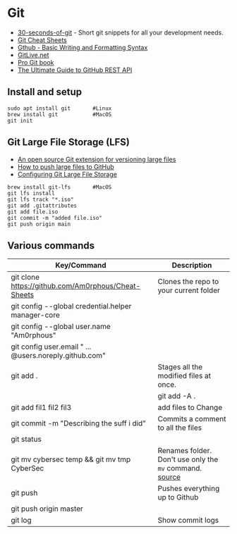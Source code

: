 # Git

- [30-seconds-of-git](https://github.com/30-seconds/30-seconds-of-git) - Short git snippets for all your development needs.
- [Git Cheat Sheets](https://training.github.com/)
- [Gthub - Basic Writing and Formatting Syntax](https://docs.github.com/en/enterprise-server@2.20/github/writing-on-github/basic-writing-and-formatting-syntax)
- [GitLive.net](https://gitlive.net)
- [Pro Git book](https://git-scm.com/book/en/v2)
- [The Ultimate Guide to GitHub REST API](https://hevodata.com/learn/github-rest-apis/#benefitsgithub)

## Install and setup
````
sudo apt install git       #Linux
brew install git           #MacOS
git init
````
## Git Large File Storage (LFS)
- [An open source Git extension for versioning large files](https://git-lfs.github.com/)
- [How to push large files to GitHub](https://ayunascode.medium.com/how-to-push-large-files-to-github-253d05cc6a09)
- [Configuring Git Large File Storage](https://docs.github.com/en/github/managing-large-files/configuring-git-large-file-storage)
````
brew install git-lfs       #MacOS
git lfs install
git lfs track "*.iso"
git add .gitattributes
git add file.iso
git commit -m "added file.iso"
git push origin main
````

## Various commands

| Key/Command | Description |
| ----------- | ----------- |
| git clone https://github.com/Am0rphous/Cheat-Sheets | Clones the repo to your current folder |
| git config --global credential.helper manager-core | |
| git config --global user.name "Am0rphous" | |
| git config user.email " ... @users.noreply.github.com" | |
| git add . | Stages all the modified files at once.|
| | git add -A . |
| git add fil1 fil2 fil3 | add files to Change |
| git commit -m "Describing the suff i did" | Commits a comment to all the files |
| git status |
| git mv cybersec temp && git mv tmp CyberSec | Renames folder. Don't use only the `mv` command. [source](https://stackoverflow.com/questions/11183788/in-a-git-repository-how-to-properly-rename-a-directory)
| git push | Pushes everything up to Github |
| git push origin master |
| git log | Show commit logs

